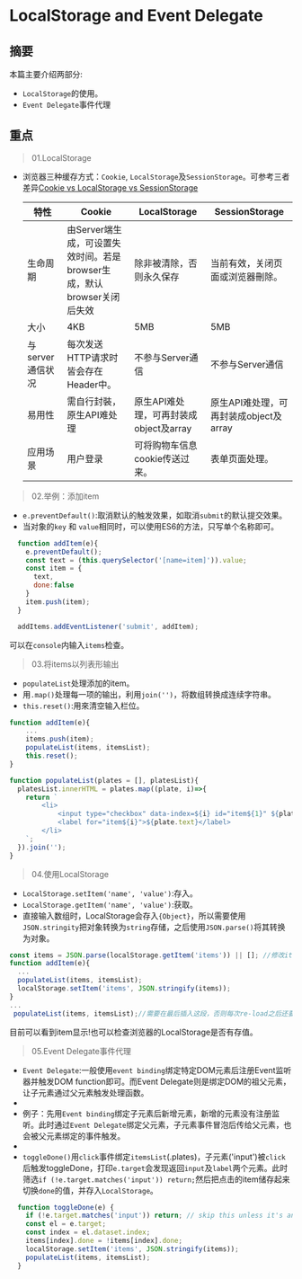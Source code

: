 # LocalStorage and Event Delegate

## 摘要

本篇主要介绍两部分:

- `LocalStorage`的使用。
- `Event Delegate`事件代理

## 重点

>01.LocalStorage

- 浏览器三种缓存方式：`Cookie`, `LocalStorage`及`SessionStorage`。可参考三者差异[Cookie vs LocalStorage vs SessionStorage](http://jerryzou.com/posts/cookie-and-web-storage/)

  | 特性          | Cookie                                   | LocalStorage               | SessionStorage             |
  | ----------- | ---------------------------------------- | -------------------------- | -------------------------- |
  | 生命周期        | 由Server端生成，可设置失效时间。若是browser生成，默认browser关闭后失效 | 除非被清除，否则永久保存               | 当前有效，关闭页面或浏览器刪除。           |
  | 大小          | 4KB                                      | 5MB                        | 5MB                        |
  | 与server通信状况 | 每次发送HTTP请求时皆会存在Header中。                   | 不参与Server通信                | 不参与Server通信                |
  | 易用性         | 需自行封裝，原生API难处理                          | 原生API难处理，可再封装成object及array | 原生API难处理，可再封装成object及array |
  | 应用场景        | 用户登录                                 | 可将购物车信息cookie传送过来。         | 表单页面处理。                    |

>02.举例：添加item

- `e.preventDefault()`:取消默认的触发效果，如取消`submit`的默认提交效果。
- 当对象的`key` 和 `value`相同时，可以使用ES6的方法，只写单个名称即可。

```javascript
  function addItem(e){
    e.preventDefault();
    const text = (this.querySelector('[name=item]')).value;
    const item = {
      text,
      done:false
    }
    item.push(item);
  }

  addItems.addEventListener('submit', addItem);
```

可以在`console`内输入`items`检查。

>03.将items以列表形输出

- `populateList`处理添加的item。
- 用`.map()`处理每一项的输出，利用`join('')`，将数组转换成连续字符串。
- `this.reset()`:用來清空输入栏位。

```javascript
function addItem(e){
    ...
    items.push(item);
    populateList(items, itemsList);
    this.reset();
}

function populateList(plates = [], platesList){
  platesList.innerHTML = plates.map((plate, i)=>{
    return `
    	<li>
    		<input type="checkbox" data-index=${i} id="item${1}" ${plate.done ? 'checked' : ''}/> //若done为true则显示checked，若无则显示空字符串。
    		<label for="item${i}">${plate.text}</label>
		</li>
    `;
  }).join('');
}
```

>04.使用LocalStorage

- `LocalStorage.setItem('name', 'value')`:存入。
- `LocalStorage.getItem('name', 'value')`:获取。
- 直接输入数组时，LocalStorage会存入`{Object}`，所以需要使用`JSON.stringity`把对象转换为`string`存储，之后使用`JSON.parse()`将其转换为对象。

```javascript
const items = JSON.parse(localStorage.getItem('items')) || []; //修改items读取方式
function addItem(e){
  ...
  populateList(items, itemsList);
  localStorage.setItem('items', JSON.stringify(items));
}
...
 populateList(items, itemsList);//需要在最后插入这段，否则每次re-load之后还要按下submit才会出现!
```

目前可以看到item显示!也可以检查浏览器的LocalStorage是否有存值。

>
>05.Event Delegate事件代理

- `Event Delegate`:一般使用`event binding`绑定特定DOM元素后注册Event监听器并触发DOM function即可。而Event Delegate则是绑定DOM的祖父元素，让子元素通过父元素触发处理函数。
- 
- 例子：先用`Event binding`绑定子元素后新增元素，新增的元素没有注册监听。此时通过`Event Delegate`绑定父元素，子元素事件冒泡后传给父元素，也会被父元素绑定的事件触发。
- 
- `toggleDone()`用`click`事件绑定`itemsList`(.plates)，子元素('input')被`click`后触发toggleDone，打印`e.target`会发现返回`input`及`label`两个元素。此时筛选`if (!e.target.matches('input')) return;`然后把点击的item储存起来切换`done`的值，并存入`LocalStorage`。

```javascript
  function toggleDone(e) {
    if (!e.target.matches('input')) return; // skip this unless it's an input
    const el = e.target;
    const index = el.dataset.index;
    items[index].done = !items[index].done;
    localStorage.setItem('items', JSON.stringify(items));
    populateList(items, itemsList);
  }
```
